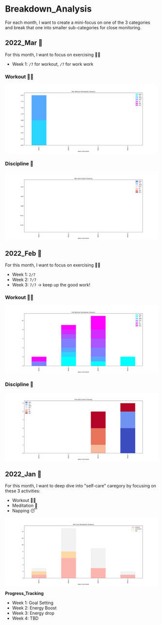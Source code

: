 # Breakdown_Analysis
For each month, I want to create a mini-focus on one of the 3 categories and break that one into smaller sub-categories for close monitoring.

## 2022_Mar 📆
For this month, I want to focus on exercising 🏃‍♀️
- Week 1: `/7` for workout, `/7` for work work

### Workout 🏋️‍♀️
![img](https://github.com/krystinli/Time_Management/blob/main/img/2022_Mar_Tracking.png)

### Discipline 🚧
![img](https://github.com/krystinli/Time_Management/blob/main/img/2022_Mar_Tracking2.png)

## 2022_Feb 📆
For this month, I want to focus on exercising 🏃‍♀️
- Week 1: `2/7`
- Week 2: `7/7` 
- Week 3: `7/7` -> keep up the good work!

### Workout 🏋️‍♀️
![img](https://github.com/krystinli/Time_Management/blob/main/img/2022_Feb_Tracking.png)

### Discipline 🚧
![img](https://github.com/krystinli/Time_Management/blob/main/img/2022_Feb_Tracking2.png)

## 2022_Jan 📆
For this month, I want to deep dive into "self-care" caregory by focusing on these 3 activities:
- Workout 🏋️‍♀️
- Meditation 🍃
- Napping 😴

![img](https://github.com/krystinli/Time_Management/blob/main/img/2022_Jan_Tracking.png)

**Progress_Tracking**
- Week 1: Goal Setting
- Week 2: Energy Boost
- Week 3: Energy drop
- Week 4: TBD
